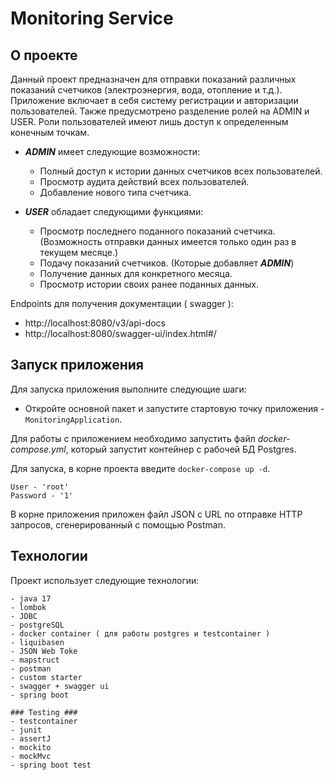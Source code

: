 # Monitoring Service

## О проекте

Данный проект предназначен для отправки показаний различных показаний счетчиков (электроэнергия, вода, отопление и т.д.). Приложение включает в себя систему регистрации и авторизации пользователей. Также предусмотрено разделение ролей на ADMIN и USER. Роли пользователей имеют лишь доступ к определенным конечным точкам.

- ***ADMIN*** имеет следующие возможности:
  - Полный доступ к истории данных счетчиков всех пользователей.
  - Просмотр аудита действий всех пользователей.
  - Добавление нового типа счетчика.

- ***USER*** обладает следующими функциями:
  - Просмотр последнего поданного показаний счетчика.(Возможность отправки данных имеется только один раз в текущем месяце.)
  - Подачу показаний счетчиков. (Которые добавляет ***ADMIN***)
  - Получение данных для конкретного месяца.
  - Просмотр истории своих ранее поданных данных.

Endpoints для получения документации ( swagger ):
* http://localhost:8080/v3/api-docs
* http://localhost:8080/swagger-ui/index.html#/
## Запуск приложения

Для запуска приложения выполните следующие шаги:
- Откройте основной пакет и запустите стартовую точку приложения - `MonitoringApplication`.

Для работы с приложением необходимо запустить файл *docker-compose.yml*, который запустит контейнер с рабочей БД Postgres. 
  
Для запуска, в корне проекта введите `docker-compose up -d`.

    User - 'root' 
    Password - '1'

В корне приложения приложен файл JSON с URL по отправке HTTP запросов, сгенерированный с помощью Postman.

## Технологии

Проект использует следующие технологии:

    - java 17
    - lombok
    - JDBC
    - postgreSQL
    - docker container ( для работы postgres и testcontainer )
    - liquibasen
    - JSON Web Toke
    - mapstruct
    - postman
    - custom starter
    - swagger + swagger ui
    - spring boot

    ### Testing ###
    - testcontainer
    - junit
    - assertJ
    - mockito
    - mockMvc
    - spring boot test